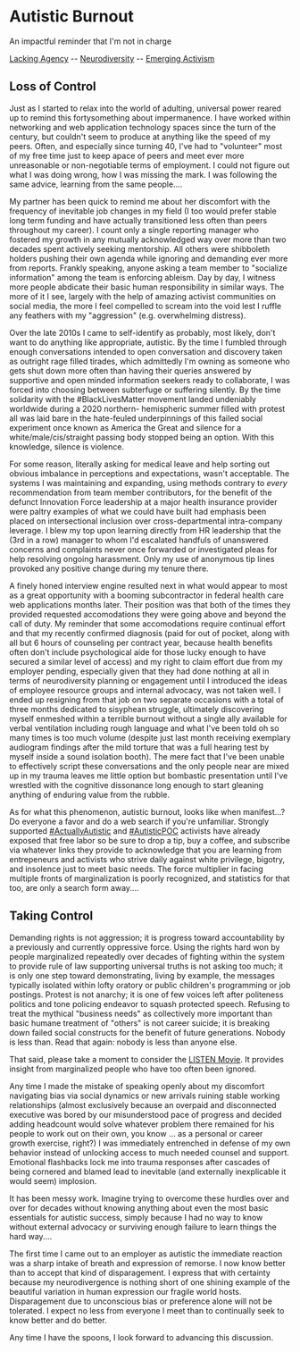 
Autistic Burnout
================

An impactful reminder that I'm not in charge

[Lacking Agency](./agency.md 'Previous')
-- [Neurodiversity](./README.md 'Main')
-- [Emerging Activism](./activism.md 'Next')


Loss of Control
---------------

Just as I started to relax into the world of adulting, universal power reared
up to remind this fortysomething about impermanence.  I have worked within
networking and web application technology spaces since the turn of the century,
but couldn't seem to produce at anything like the speed of my peers.  Often, and
especially since turning 40, I've had to "volunteer" most of my free time just
to keep apace of peers and meet ever more unreasonable or non-negotiable terms
of employment.  I could not figure out what I was doing wrong, how I was missing
the mark.  I was following the same advice, learning from the same people....

My partner has been quick to remind me about her discomfort with the frequency
of inevitable job changes in my field (I too would prefer stable long term
funding and have actually transitioned less often than peers throughout my
career).  I count only a single reporting manager who fostered my growth in any
mutually acknowledged way over more than two decades spent actively seeking
mentorship.  All others were shibboleth holders pushing their own agenda while
ignoring and demanding ever more from reports.  Frankly speaking, anyone asking
a team member to "socialize information" among the team is enforcing ableism.
Day by day, I witness more people abdicate their basic human responsibility in
similar ways. The more of it I see, largely with the help of amazing activist
communities on social media, the more I feel compelled to scream into the void
lest I ruffle any feathers with my "aggression" (e.g. overwhelming distress).

Over the late 2010s I came to self-identify as probably, most likely, don't
want to do anything like appropriate, autistic.  By the time I fumbled through
enough conversations intended to open conversation and discovery taken as
outright rage filled tirades, which admittedly I'm owning as someone who gets
shut down more often than having their queries answered by supportive and open
minded information seekers ready to collaborate, I was forced into choosing
between subterfuge or suffering silently.  By the time solidarity with the
#BlackLivesMatter movement landed undeniably worldwide during a 2020 northern-
hemispheric summer filled with protest all was laid bare in the hate-feuled
underpinnings of this failed social experiment once known as America the Great
and silence for a white/male/cis/straight passing body stopped being an option.
With this knowledge, silence is violence.

For some reason, literally asking for medical leave and help sorting out
obvious imbalance in perceptions and expectations, wasn't acceptable.  The
systems I was maintaining and expanding, using methods contrary to *every*
recommendation from team member contributors, for the benefit of the defunct
Innovation Force leadership at a major health insurance provider were paltry
examples of what we could have built had emphasis been placed on intersectional
inclusion over cross-departmental intra-company leverage.  I blew my top upon
learning directly from HR leadership that the (3rd in a row) manager to whom I'd
escalated handfuls of unanswered concerns and complaints never once forwarded or
investigated pleas for help resolving ongoing harassment.  Only my use of
anonymous tip lines provoked any positive change during my tenure there.

A finely honed interview engine resulted next in what would appear to most as a
great opportunity with a booming subcontractor in federal health care web
applications months later.  Their position was that both of the times they
provided requested accomodations they were going above and beyond the call of
duty.  My reminder that some accomodations require continual effort and that my
recently confirmed diagnosis (paid for out of pocket, along with all but 6 hours
of counseling per contract year, because health benefits often don't include
psychological aide for those lucky enough to have secured a similar level of
access) and my right to claim effort due from my employer pending, especially
given that they had done nothing at all in terms of neurodiversity planning or
engagement until I introduced the ideas of employee resource groups and internal
advocacy, was not taken well.  I ended up resigning from that job on two
separate occasions with a total of three months dedicated to sisyphean struggle,
ultimately discovering myself enmeshed within a terrible burnout without a
single ally available for verbal ventilation including rough language and what
I've been told oh so many times is too much volume (despite just last month
receiving exemplary audiogram findings after the mild torture that was a full
hearing test by myself inside a sound isolation booth).  The mere fact that I've
been unable to effectively script these conversations and the only people near
are mixed up in my trauma leaves me little option but bombastic presentation
until I've wrestled with the cognitive dissonance long enough to start gleaning
anything of enduring value from the rubble.

As for what this phenomenon, autistic burnout, looks like when manifest...?  Do
everyone a favor and do a web search if you're unfamiliar.  Strongly supported
[#ActuallyAutistic](https://twitter.com/hashtag/ActuallyAutistic '#ActuallyAutistic on Twitter')
and [#AutisticPOC](https://twitter.com/hashtag/AutisticPOC '#AutisticPOC on Twitter')
activists have already exposed that free labor so be sure to drop a tip, buy a
coffee, and subscribe via whatever links they provide to acknowledge that you
are learning from entrepeneurs and activists who strive daily against white
privilege, bigotry, and insolence just to meet basic needs.  The force
multiplier in facing multiple fronts of marginalization is poorly recognized,
and statistics for that too, are only a search form away....


Taking Control
--------------

Demanding rights is not aggression; it is progress toward accountability by a
previously and currently oppressive force.  Using the rights hard won by people
marginalized repeatedly over decades of fighting within the system to provide
rule of law supporting universal truths is not asking too much; it is only one
step toward demonstrating, living by example, the messages typically isolated
within lofty oratory or public children's programming or job postings.  Protest
is not anarchy; it is one of few voices left after politeness politics and tone
policing endeavor to squash protected speech.  Refusing to treat the mythical
"business needs" as collectively more important than basic humane treatment of
"others" is not career suicide; it is breaking down failed social constructs for
the benefit of future generations.  Nobody is less than.  Read that again:
nobody is less than anyone else.

That said, please take a moment to consider the [LISTEN Movie](https://www.youtube.com/watch?v=H7dca7U7GI8).
It provides insight from marginalized people who have too often been ignored.

Any time I made the mistake of speaking openly about my discomfort navigating
bias via social dynamics or new arrivals ruining stable working relationships
(almost exclusively because an overpaid and disconnected executive was bored by
our misunderstood pace of progress and decided adding headcount would solve
whatever problem there remained for his people to work out on their own, you
know ... as a personal or career growth exercise, right?) I was immediately
entrenched in defense of my own behavior instead of unlocking access to much
needed counsel and support.  Emotional flashbacks lock me into trauma responses
after cascades of being cornered and blamed lead to inevitable (and externally
inexplicable it would seem) implosion.

It has been messy work.  Imagine trying to overcome these hurdles over and over
for decades without knowing anything about even the most basic essentials for
autistic success, simply because I had no way to know without external advocacy
or surviving enough failure to learn things the hard way....

The first time I came out to an employer as autistic the immediate reaction was
a sharp intake of breath and expression of remorse.  I now know better than to
accept that kind of disparagement.  I express that with certainty because my
neurodivergence is nothing short of one shining example of the beautiful
variation in human expression our fragile world hosts.  Disparagement due to
unconscious bias or preference alone will not be tolerated.  I expect no less
from everyone I meet than to continually seek to know better and do better.

Any time I have the spoons, I look forward to advancing this discussion.

